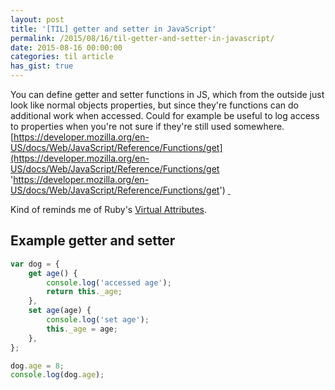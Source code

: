 ```yaml
---
layout: post
title: '[TIL] getter and setter in JavaScript'
permalink: /2015/08/16/til-getter-and-setter-in-javascript/
date: 2015-08-16 00:00:00
categories: til article
has_gist: true
---
```


You can define getter and setter functions in JS, which from the outside just look like normal objects properties, but since they're functions can do additional work when accessed.
Could for example be useful to log access to properties when you're not sure if they're still used somewhere.
[https://developer.mozilla.org/en-US/docs/Web/JavaScript/Reference/Functions/get](https://developer.mozilla.org/en-US/docs/Web/JavaScript/Reference/Functions/get 'https://developer.mozilla.org/en-US/docs/Web/JavaScript/Reference/Functions/get')
[ ](https://developer.mozilla.org/en-US/docs/Web/JavaScript/Reference/Functions/get 'https://developer.mozilla.org/en-US/docs/Web/JavaScript/Reference/Functions/get')

Kind of reminds me of Ruby's [Virtual Attributes](http://ruby-doc.com/docs/ProgrammingRuby/html/tut_classes.html#UC 'http://ruby-doc.com/docs/ProgrammingRuby/html/tut_classes.html#UC').

## Example getter and setter

```js
var dog = {
	get age() {
		console.log('accessed age');
		return this._age;
	},
	set age(age) {
		console.log('set age');
		this._age = age;
	},
};

dog.age = 8;
console.log(dog.age);
```
